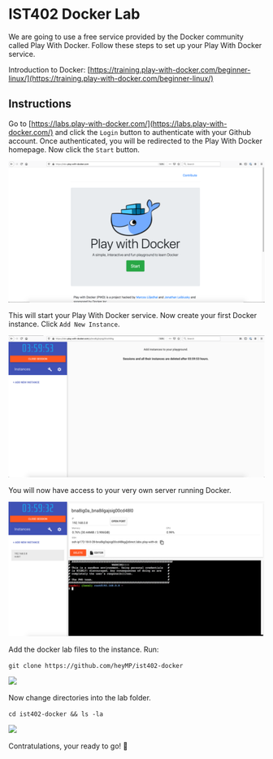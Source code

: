 # IST402 Docker Lab

We are going to use a free service provided by the Docker community called Play With Docker. Follow these steps to set up your Play With Docker service.

Introduction to Docker:
[https://training.play-with-docker.com/beginner-linux/](https://training.play-with-docker.com/beginner-linux/)

## Instructions

Go to [https://labs.play-with-docker.com/](https://labs.play-with-docker.com/) and click the `Login` button to authenticate with your Github account.  Once authenticated, you will be redirected to the Play With Docker homepage.  Now click the `Start` button.

![](/assets/readme/1.png)


This will start your Play With Docker service. Now create your first Docker instance. Click `Add New Instance`.

![](/assets/readme/2.png)

You will now have access to your very own server running Docker.

![](/assets/readme/3.png)

Add the docker lab files to the instance. Run:

```git clone https://github.com/heyMP/ist402-docker```


![](/assets/readme/6.png)

Now change directories into the lab folder.

`cd ist402-docker && ls -la`

![](/assets/readme/7.png)

Contratulations, your ready to go! 🎉
